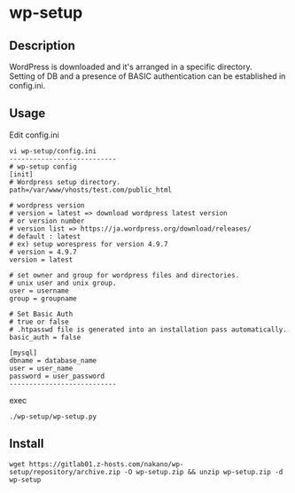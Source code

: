 wp-setup
=====

## Description
WordPress is downloaded and it's arranged in a specific directory.  
Setting of DB and a presence of BASIC authentication can be established in config.ini.

## Usage

Edit config.ini
```
vi wp-setup/config.ini
---------------------------
# wp-setup config
[init]
# Wordpress setup directory.
path=/var/www/vhosts/test.com/public_html

# wordpress version
# version = latest => download wordpress latest version
# or version number
# version list => https://ja.wordpress.org/download/releases/
# default : latest
# ex) setup worespress for version 4.9.7
# version = 4.9.7
version = latest

# set owner and group for wordpress files and directories.
# unix user and unix group.
user = username
group = groupname

# Set Basic Auth
# true or false
# .htpasswd file is generated into an installation pass automatically.
basic_auth = false

[mysql]
dbname = database_name
user = user_name
password = user_password
---------------------------
```

exec
```
./wp-setup/wp-setup.py
```


## Install
```
wget https://gitlab01.z-hosts.com/nakano/wp-setup/repository/archive.zip -O wp-setup.zip && unzip wp-setup.zip -d wp-setup

```
